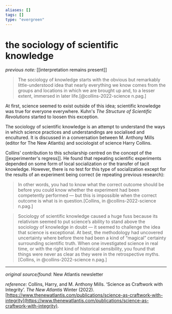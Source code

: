 ```yaml
---
aliases: []
tags: []
type: "evergreen"
---
```


# the sociology of scientific knowledge

_previous note:_ [[interpretation remains present]]

> The sociology of knowledge starts with the obvious but remarkably little-understood idea that nearly everything we know comes from the groups and locations in which we are brought up and, to a lesser extent, immersed in later life.[@collins-2022-science n.pag.]

At first, science seemed to exist outside of this idea; scientific knowledge was true for everyone everywhere. Kuhn's _The Structure of Scientific Revolutions_ started to loosen this exception. 

The sociology of scientific knowledge is an attempt to understand the ways in which science practices and understandings are socialised and encultured. It is discussed in a conversation between M. Anthony Mills (editor for The New Atlantis) and sociologist of science Harry Collins. 

Collins' contribution to this scholarship centred on the concept of the [[experimenter's regress]]. He found that repeating scientific experiments depended on some form of local socialization or the transfer of tacit knowledge. However, there is no test for this type of socialization except for the results of an experiment being correct (ie repeating previous research):

> In other words, you had to know what the correct outcome should be before you could know whether the experiment had been competently performed — but this is impossible when the correct outcome is what is in question.[Collins, in @collins-2022-science n.pag.] 

> Sociology of scientific knowledge caused a huge fuss because its relativism seemed to put science’s ability to stand above the sociology of knowledge in doubt — it seemed to challenge the idea that science is exceptional. At best, the methodology had uncovered uncertainty where before there had been a kind of “magical” certainty surrounding scientific truth. When one investigated science in real time, or with the right kind of historical sensibility, you found that things were never as clear as they were in the retrospective myths.[Collins, in @collins-2022-science n.pag.]



---

_original source/found:_ New Atlantis newsletter

_reference:_ Collins, Harry, and M. Anthony Mills. ‘Science as Craftwork with Integrity’. _The New Atlantis_ Winter (2022). [https://www.thenewatlantis.com/publications/science-as-craftwork-with-integrity](https://www.thenewatlantis.com/publications/science-as-craftwork-with-integrity).



